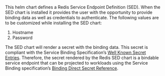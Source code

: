 This helm chart defines a Redis Service Endpoint Definition (SED). When the SED chart is installed it provides the user with the opportunity to provide binding data as well as credentials to authenticate. The following values are to be customized while installing the SED chart:

1. Hostname
2. Password

The SED chart will render a secret with the binding data. This secret is compliant with the Service Binding Specification’s [Well Known Secret Entries](https://github.com/servicebinding/spec#well-known-secret-entries). Therefore, the secret rendered by the Redis SED chart is a bindable service endpoint that can be projected to workloads using the Service Binding specification’s [Binding Direct Secret Reference](https://github.com/servicebinding/spec#direct-secret-reference).